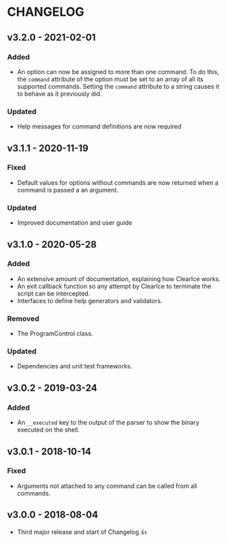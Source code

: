 # CHANGELOG
## v3.2.0 - 2021-02-01
### Added
- An option can now be assigned to more than one command. To do this, the `command` attribute of the option must be set to an array of all its supported commands. Setting the `command` attribute to a string causes it to behave as it previously did.

### Updated
- Help messages for command definitions are now required 

## v3.1.1 - 2020-11-19
### Fixed
- Default values for options without commands are now returned when a command is passed a an argument.

### Updated
- Improved documentation and user guide

## v3.1.0 - 2020-05-28
### Added
- An extensive amount of documentation, explaining how ClearIce works.
- An exit callback function so any attempt by ClearIce to terminate the script can be intercepted.
- Interfaces to define help generators and validators. 

### Removed
- The ProgramControl class.

### Updated
- Dependencies and unit test frameworks.


## v3.0.2 - 2019-03-24
### Added
- An `__executed` key to the output of the parser to show the binary executed on the shell.

## v3.0.1 - 2018-10-14
### Fixed
- Arguments not attached to any command can be called from all commands.

## v3.0.0 - 2018-08-04
- Third major release and start of Changelog 👍
